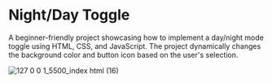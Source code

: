 

# Night/Day Toggle

A beginner-friendly project showcasing how to implement a day/night mode toggle using HTML, CSS, and JavaScript. 
The project dynamically changes the background color and button icon based on the user's selection.

![127 0 0 1_5500_index html (16)](https://github.com/user-attachments/assets/5a48854e-4328-420e-977a-4350fbf71151)
	






